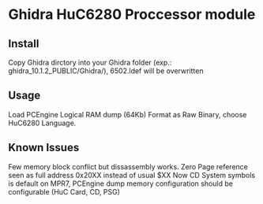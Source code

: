 # Ghidra HuC6280 Proccessor module

Install
-------

Copy Ghidra dirctory into your Ghidra folder (exp.: ghidra_10.1.2_PUBLIC/Ghidra/), 6502.ldef will be overwritten

Usage
-----

Load PCEngine Logical RAM dump (64Kb) Format as Raw Binary, choose HuC6280 Language.

Known Issues
------------

Few memory block conflict but dissassembly works.
Zero Page reference seen as full address 0x20XX instead of usual $XX
Now CD System symbols is default on MPR7, PCEngine dump memory configuration should be configurable (HuC Card, CD, PSG)
